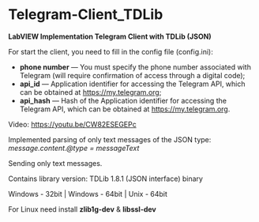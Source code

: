 # Telegram-Client_TDLib

<b>LabVIEW Implementation Telegram Client with TDLib (JSON)</b>

For start the client, you need to fill in the config file (config.ini):
- <b>phone number</b> — You must specify the phone number associated with Telegram (will require confirmation of access through a digital code);
- <b>api_id</b> — Application identifier for accessing the Telegram API, which can be obtained at https://my.telegram.org;
- <b>api_hash</b> — Hash of the Application identifier for accessing the Telegram API, which can be obtained at https://my.telegram.org.

Video: https://youtu.be/CW82ESEGEPc

Implemented parsing of only text messages of the JSON type: <i>message.content.@type = messageText</i>
<p>Sending only text messages.

<p>Contains library version: TDLib 1.8.1 (JSON interface) binary
<p>Windows - 32bit | Windows - 64bit | Unix - 64bit
<p>For Linux need install <b>zlib1g-dev</b> & <b>libssl-dev</b>
